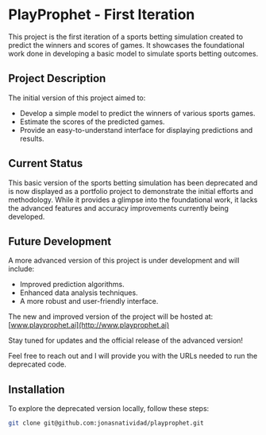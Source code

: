 # PlayProphet - First Iteration

This project is the first iteration of a sports betting simulation created to predict the winners and scores of games. It showcases the foundational work done in developing a basic model to simulate sports betting outcomes.

## Project Description

The initial version of this project aimed to:
- Develop a simple model to predict the winners of various sports games.
- Estimate the scores of the predicted games.
- Provide an easy-to-understand interface for displaying predictions and results.

## Current Status

This basic version of the sports betting simulation has been deprecated and is now displayed as a portfolio project to demonstrate the initial efforts and methodology. While it provides a glimpse into the foundational work, it lacks the advanced features and accuracy improvements currently being developed.

## Future Development

A more advanced version of this project is under development and will include:
- Improved prediction algorithms.
- Enhanced data analysis techniques.
- A more robust and user-friendly interface.

The new and improved version of the project will be hosted at: [www.playprophet.ai](http://www.playprophet.ai)

Stay tuned for updates and the official release of the advanced version!

Feel free to reach out and I will provide you with the URLs needed to run the deprecated code.

## Installation

To explore the deprecated version locally, follow these steps:

```bash
git clone git@github.com:jonasnatividad/playprophet.git